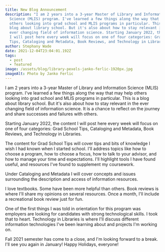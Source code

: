 ```yaml
---
title: New Blog Announcement
description: "I am 2 years into a 3-year Master of Library and Information
  Science (MLIS) program. I've learned a few things along the way that may help
  others looking into grad school and MLIS programs in particular. This is a
  blog about library school. But it's also about how to stay relevant in the
  ever changing field of information science. Starting January 2022, the content
  I will post here every week will focus on one of four categories: Grad School
  Tips, Cataloging and Metadata, Book Reviews, and Technology in Libraries."
author: Stephany Wade
date: 2021-12-04T23:04:01.192Z
tags:
  - post
  - featured
image: /assets/blog/library-pexels-janko-ferlic-1920px.jpg
imageAlt: Photo by Janko Ferlic
---
```


I am 2 years into a 3-year Master of Library and Information Science (MLIS) program. I've learned a few things along the way that may help others looking into grad school and MLIS programs in particular. This is a blog about library school. But it's also about how to stay relevant in the ever changing field of information science. It is a chance to reflect on the journey and share successes and failures with others.

Starting January 2022, the content I will post here every week will focus on one of four categories: Grad School Tips, Cataloging and Metadata, Book Reviews, and Technology in Libraries.

The content for Grad School Tips will cover tips and bits of knowledge I wish I had known when I started school. I'll address topics like how to choose a program, how to choose a focus, how to talk to your advisor, and how to manage your time and expectations. I'll highlight tools I have found useful, and resources I've found to supplement my coursework.

Under Cataloging and Metadata I will cover concepts and issues surrounding the description and access of information resources.

I love textbooks. Some have been more helpful than others. Book reviews is where I'll share my opinions on several resources. Once a month, I'll include a recreational book review just for fun.

One of the first things I was told in orientation for this program was employers are looking for candidates with strong technological skills. I took that to heart. Technology in Libraries is where I'll discuss different information technologies I've been learning about and projects I'm working on.

Fall 2021 semester has come to a close, and I'm looking forward to a break. I'll see you again in January! Happy Holidays, everyone!
